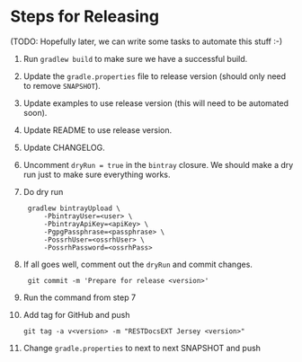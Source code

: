 
Steps for Releasing
===================

(TODO: Hopefully later, we can write some tasks to automate this stuff :-)

1. Run `gradlew build` to make sure we have a successful build.

2. Update the `gradle.properties` file to release version (should only need to remove `SNAPSHOT`).

3. Update examples to use release version (this will need to be automated soon).

4. Update README to use release version.

5. Update CHANGELOG.

6. Uncomment `dryRun = true` in the `bintray` closure. We should make a dry run just to make
sure everything works.

7. Do dry run

        gradlew bintrayUpload \
            -PbintrayUser=<user> \
            -PbintrayApiKey=<apiKey> \
            -PgpgPassphrase=<passphrase> \
            -PossrhUser=<ossrhUser> \
            -PossrhPassword=<ossrhPass>

8. If all goes well, comment out the `dryRun` and commit changes.

        git commit -m 'Prepare for release <version>'

11. Run the command from step 7

10. Add tag for GitHub and push

        git tag -a v<version> -m "RESTDocsEXT Jersey <version>"

11. Change `gradle.properties` to next to next SNAPSHOT and push